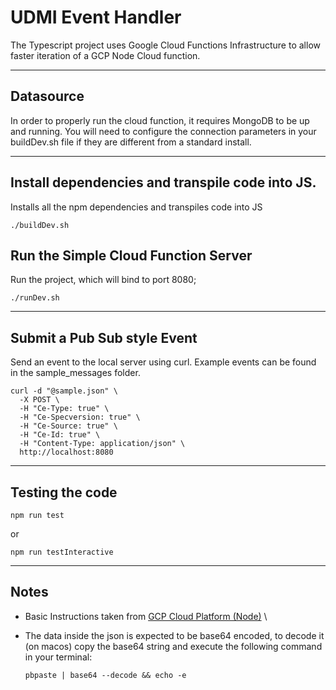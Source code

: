 # UDMI Event Handler

The Typescript project uses Google Cloud Functions Infrastructure to allow faster iteration of a GCP Node Cloud function.

---

## Datasource

In order to properly run the cloud function, it requires MongoDB to be up and running.  You will need to configure the connection parameters in your buildDev.sh file if they are different from a standard install.

---

## Install dependencies and transpile code into JS.

Installs all the npm dependencies and transpiles code into JS

```
./buildDev.sh
```

## Run the Simple Cloud Function Server

Run the project, which will bind to port 8080;

```
./runDev.sh
```

---

## Submit a Pub Sub style Event

Send an event to the local server using curl.  Example events can be found in the sample_messages folder.

```
curl -d "@sample.json" \
  -X POST \
  -H "Ce-Type: true" \
  -H "Ce-Specversion: true" \
  -H "Ce-Source: true" \
  -H "Ce-Id: true" \
  -H "Content-Type: application/json" \
  http://localhost:8080
```

---

## Testing the code

```
npm run test
```

or

```
npm run testInteractive
```

---

## Notes

* Basic Instructions taken from [GCP Cloud Platform (Node)](https://github.com/GoogleCloudPlatform/functions-framework-nodejs) \
* The data inside the json is expected to be base64 encoded, to decode it (on macos) copy the base64 string and execute the following command in your terminal:

   ```
   pbpaste | base64 --decode && echo -e
   ```
